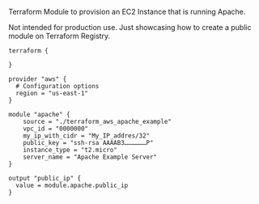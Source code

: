 Terraform Module to provision an EC2 Instance that is running Apache.

Not intended for production use. Just showcasing how to create a public module on Terraform Registry.

```hcl
terraform {

}

provider "aws" {
  # Configuration options
  region = "us-east-1"
}

module "apache" {
    source = "./terraform_aws_apache_example"
    vpc_id = "0000000"
    my_ip_with_cidr = "My_IP_addres/32"
    public_key = "ssh-rsa AAAAB3………………P"
    instance_type = "t2.micro"
    server_name = "Apache Example Server"
}

output "public_ip" {
  value = module.apache.public_ip
}

```